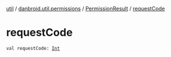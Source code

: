 [util](../../index.md) / [danbroid.util.permissions](../index.md) / [PermissionResult](index.md) / [requestCode](./request-code.md)

# requestCode

`val requestCode: `[`Int`](https://kotlinlang.org/api/latest/jvm/stdlib/kotlin/-int/index.html)